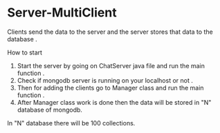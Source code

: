 # Server-MultiClient
Clients send the data to the server and the server stores that data to the database .

How to start 
1) Start the server by going on ChatServer java file and run the main function .
2) Check if mongodb server is running on your localhost or not .
3) Then for adding the clients go to Manager class and run the main function .
4) After Manager class work is done then the data will be stored in "N" database of mongodb.

In "N" database there will be 100 collections.
